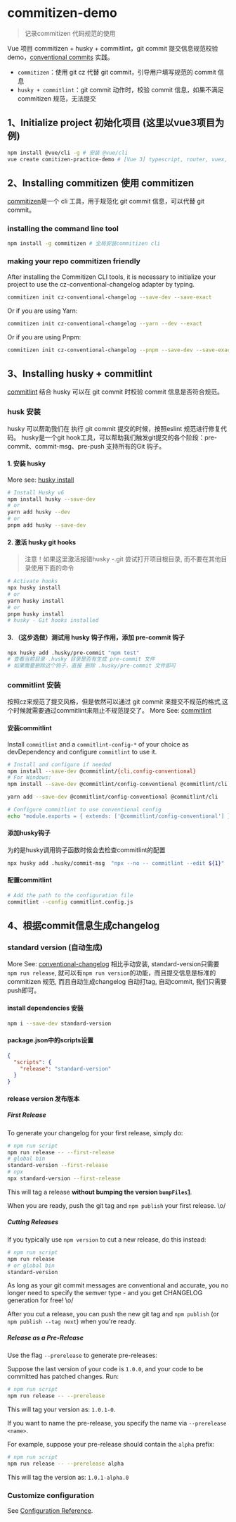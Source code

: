 # commitizen-demo
> 记录commitizen 代码规范的使用

Vue 项目 commitizen + husky + commitlint，git commit 提交信息规范校验 demo，[conventional commits](https://www.conventionalcommits.org/en/v1.0.0/) 实践。

- `commitizen`：使用 git cz 代替 git commit，引导用户填写规范的 commit 信息
- `husky + commitlint`：git commit 动作时，校验 commit 信息，如果不满足 commitizen 规范，无法提交

## 1、Initialize project 初始化项目 (这里以vue3项目为例)

```bash
npm install @vue/cli -g # 安装 @vue/cli
vue create comitizen-practice-demo # [Vue 3] typescript, router, vuex, eslint, unit-mocha)
```

## 2、Installing commitizen 使用 commitizen

[commitizen](https://github.com/commitizen/cz-cli)是一个 cli 工具，用于规范化 git commit 信息，可以代替 git commit。

### installing the command line tool

```bash
npm install -g commitizen # 全局安装commitizen cli
```

### making your repo commitizen friendly

After installing the Commitizen CLI tools, it is necessary to initialize your project to use the cz-conventional-changelog adapter by typing.

```bash
commitizen init cz-conventional-changelog --save-dev --save-exact
```

Or if you are using Yarn:

```bash
commitizen init cz-conventional-changelog --yarn --dev --exact
```

Or if you are using Pnpm:
```bash
commitizen init cz-conventional-changelog --pnpm --save-dev --save-exact
```

## 3、Installing husky + commitlint

[commitlint](https://github.com/conventional-changelog/commitlint) 结合 husky 可以在 git commit 时校验 commit 信息是否符合规范。

### husk 安装
husky 可以帮助我们在 执行 git commit 提交的时候，按照eslint 规范进行修复代码。
husky是一个git hook工具，可以帮助我们触发git提交的各个阶段：pre-commit、commit-msg、pre-push 支持所有的Git 钩子。
#### 1. 安装 husky

More see: [husky install](https://typicode.github.io/husky/#/?id=install)
```bash
# Install Husky v6
npm install husky --save-dev
# or
yarn add husky --dev
# or
pnpm add husky --save-dev
```

#### 2. 激活 husky git hooks
> 注意！如果这里激活报错husky -.git 尝试打开项目根目录, 而不要在其他目录使用下面的命令

```bash
# Activate hooks
npx husky install
# or
yarn husky install
# or
pnpm husky install
# husky - Git hooks installed
```

#### 3. （这步选做）测试用 husky 钩子作用，添加 pre-commit 钩子

```bash
npx husky add .husky/pre-commit "npm test"
# 查看当前目录 .husky 目录是否有生成 pre-commit 文件
# 如果需要删除这个钩子，直接 删除 .husky/pre-commit 文件即可
```

### commitlint 安装
按照cz来规范了提交风格，但是依然可以通过 git commit 来提交不规范的格式,这个时候就需要通过commitlint来阻止不规范提交了。
More See: [commitlint](https://commitlint.js.org/)
#### 安装commitlint
Install `commitlint` and a `commitlint-config-*` of your choice as devDependency and configure `commitlint` to use it.
``` bash
# Install and configure if needed
npm install --save-dev @commitlint/{cli,config-conventional}
# For Windows:
npm install --save-dev @commitlint/config-conventional @commitlint/cli

yarn add --save-dev @commitlint/config-conventional @commitlint/cli

# Configure commitlint to use conventional config
echo "module.exports = { extends: ['@commitlint/config-conventional'] };" > commitlint.config.js
```

#### 添加husky钩子
为的是husky调用钩子函数时候会去检查commitlint的配置
``` bash
npx husky add .husky/commit-msg  "npx --no -- commitlint --edit ${1}"
```

#### 配置commitlint
``` bash
# Add the path to the configuration file
commitlint --config commitlint.config.js
```


## 4、根据commit信息生成changelog
### standard version (自动生成)
More See: [conventional-changelog](https://github.com/conventional-changelog/standard-version)
相比手动安装, standard-version只需要`npm run release`, 就可以有`npm run version`的功能，而且提交信息是标准的commitizen 规范, 而且自动生成changelog 自动打tag, 自动commit, 我们只需要push即可。
#### install dependencies 安装
```bash
npm i --save-dev standard-version
```
#### package.json中的scripts设置
``` json
{
  "scripts": {
    "release": "standard-version"
  }
}
```

#### release version 发布版本
##### First Release

To generate your changelog for your first release, simply do:

```sh
# npm run script
npm run release -- --first-release
# global bin
standard-version --first-release
# npx
npx standard-version --first-release
```

This will tag a release **without bumping the version `bumpFiles`[1]()**.

When you are ready, push the git tag and `npm publish` your first release. \o/

##### Cutting Releases

If you typically use `npm version` to cut a new release, do this instead:

```sh
# npm run script
npm run release
# or global bin
standard-version
```

As long as your git commit messages are conventional and accurate, you no longer need to specify the semver type - and you get CHANGELOG generation for free! \o/

After you cut a release, you can push the new git tag and `npm publish` (or `npm publish --tag next`) when you're ready.

##### Release as a Pre-Release

Use the flag `--prerelease` to generate pre-releases:

Suppose the last version of your code is `1.0.0`, and your code to be committed has patched changes. Run:

```bash
# npm run script
npm run release -- --prerelease
```
This will tag your version as: `1.0.1-0`.

If you want to name the pre-release, you specify the name via `--prerelease <name>`.

For example, suppose your pre-release should contain the `alpha` prefix:

```bash
# npm run script
npm run release -- --prerelease alpha
```

This will tag the version as: `1.0.1-alpha.0`


### Customize configuration

See [Configuration Reference](https://cli.vuejs.org/config/).
